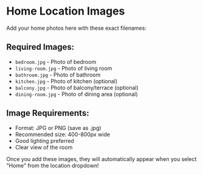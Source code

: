 # Home Location Images

Add your home photos here with these exact filenames:

## Required Images:
- `bedroom.jpg` - Photo of bedroom
- `living-room.jpg` - Photo of living room
- `bathroom.jpg` - Photo of bathroom
- `kitchen.jpg` - Photo of kitchen (optional)
- `balcony.jpg` - Photo of balcony/terrace (optional)
- `dining-room.jpg` - Photo of dining area (optional)

## Image Requirements:
- Format: JPG or PNG (save as .jpg)
- Recommended size: 400-800px wide
- Good lighting preferred
- Clear view of the room

Once you add these images, they will automatically appear when you select "Home" from the location dropdown!
